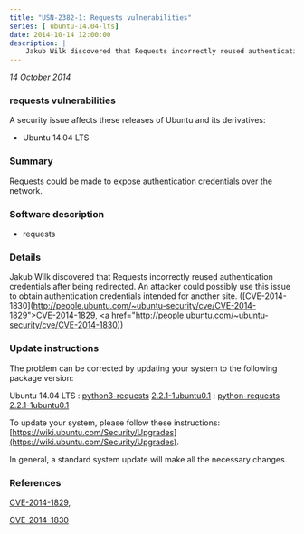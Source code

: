 ```yaml
---
title: "USN-2382-1: Requests vulnerabilities"
series: [ ubuntu-14.04-lts]
date: 2014-10-14 12:00:00
description: |
    Jakub Wilk discovered that Requests incorrectly reused authentication credentials after being redirected. An attacker could possibly use this issue to obtain authentication credentials intended for another site. ([CVE-2014-1830](http://people.ubuntu.com/~ubuntu-security/cve/CVE-2014-1829">CVE-2014-1829</a>, <a href="http://people.ubuntu.com/~ubuntu-security/cve/CVE-2014-1830)) 
--- 
```

 
 

*14 October 2014*

### requests vulnerabilities

A security issue affects these releases of Ubuntu and its derivatives:

* Ubuntu 14.04 LTS

### Summary

Requests could be made to expose authentication credentials over the network.

### Software description

* requests 

### Details

Jakub Wilk discovered that Requests incorrectly reused authentication credentials after being redirected. An attacker could possibly use this issue to obtain authentication credentials intended for another site. ([CVE-2014-1830](http://people.ubuntu.com/~ubuntu-security/cve/CVE-2014-1829">CVE-2014-1829</a>, <a href="http://people.ubuntu.com/~ubuntu-security/cve/CVE-2014-1830)) 

### Update instructions

The problem can be corrected by updating your system to the following package version:

Ubuntu 14.04 LTS
 : [python3-requests](https://launchpad.net/ubuntu/+source/requests) <span> [2.2.1-1ubuntu0.1](https://launchpad.net/ubuntu/+source/requests/2.2.1-1ubuntu0.1) </span> 
 : [python-requests](https://launchpad.net/ubuntu/+source/requests) <span> [2.2.1-1ubuntu0.1](https://launchpad.net/ubuntu/+source/requests/2.2.1-1ubuntu0.1) </span> 

To update your system, please follow these instructions: [https://wiki.ubuntu.com/Security/Upgrades](https://wiki.ubuntu.com/Security/Upgrades).

In general, a standard system update will make all the necessary changes. 

### References

 
 [CVE-2014-1829](http://people.ubuntu.com/~ubuntu-security/cve/CVE-2014-1829), 

 [CVE-2014-1830](http://people.ubuntu.com/~ubuntu-security/cve/CVE-2014-1830)
 

